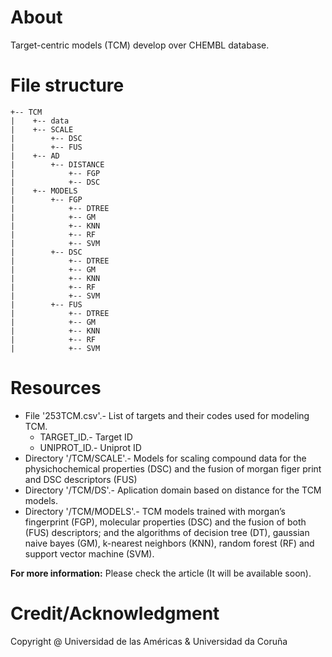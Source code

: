 # About

Target-centric models (TCM) develop over CHEMBL database.

# File structure

```
+-- TCM
|    +-- data
|    +-- SCALE
|        +-- DSC
|        +-- FUS
|    +-- AD
|        +-- DISTANCE
|            +-- FGP
|            +-- DSC
|    +-- MODELS
|        +-- FGP
|            +-- DTREE
|            +-- GM
|            +-- KNN
|            +-- RF
|            +-- SVM
|        +-- DSC
|            +-- DTREE
|            +-- GM
|            +-- KNN
|            +-- RF
|            +-- SVM
|        +-- FUS
|            +-- DTREE
|            +-- GM
|            +-- KNN
|            +-- RF
|            +-- SVM
```


# Resources

* File '253TCM.csv'.- List of targets and their codes used for modeling TCM.
    + ﻿TARGET_ID.- Target ID
    + UNIPROT_ID.- Uniprot ID
* Directory '/TCM/SCALE'.- Models for scaling compound data for the physichochemical properties (DSC) and the fusion of morgan figer print and DSC descriptors (FUS)
* Directory '/TCM/DS'.- Aplication domain based on distance for the TCM models.
* Directory '/TCM/MODELS'.- TCM models trained with morgan’s  fingerprint (FGP), molecular properties (DSC) and the fusion of both (FUS) descriptors; and the algorithms of decision tree (DT), gaussian naive bayes (GM), k-nearest neighbors (KNN), random forest (RF) and support vector machine (SVM).

**For more information:**
Please check the article (It will be available soon).

# Credit/Acknowledgment
Copyright @ Universidad de las Américas & Universidad da Coruña
